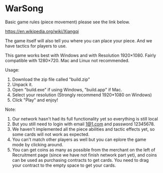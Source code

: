 # WarSong

Basic game rules (piece movement) please see the link below. 

https://en.wikipedia.org/wiki/Xiangqi

The game itself will also tell you where you can place your piece. And we have tactics for players to use.

This game works best with Windows and with Resolution 1920×1080. Fairly compatible with 1280×720.
Mac and Linux not recommended.

Usage:
1. Download the zip file called "build.zip"
2. Unpack it.
3. Open "build.exe" if using Windows, "build.app" if Mac.
4. Select your resolution (Strongly recommend 1920*1080 on Windows)
5. Click "Play" and enjoy!

Note:
1. Our network hasn't had its full functionality yet so everything is still local
2. But you still need to login with email 1@1.com and password 12345678.
3. We haven't implemented all the piece abilities and tactic effects yet, so some cards will not work as expected.
4. You can't match other players as well but you can eplore the game mode by clicking around.
4. You can get coins as many as possible from the merchant on the left of Recruitment page (since we have not finish network part yet), and coins can be used as purchasing contracts to get cards. You need to drag your contract to the empty space to get your cards.
